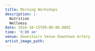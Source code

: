 ```yaml
---
title: Morning Workshops
description: |-
  Nutrition
  Wellness
date: 2016-10-15T09:00:00.000Z
time: '9:00 am'
venue: Downstairs Venue Downtown Artery
artist_image_path:
---
```



